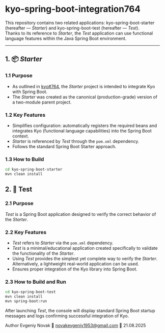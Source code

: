 # kyo-spring-boot-integration764

This repository contains two related applications: kyo-spring-boot-starter (hereafter — *Starter*) and kyo-spring-boot-test (hereafter — *Test*).  
Thanks to its reference to *Starter*, the *Test* application can use functional language features within the Java Spring Boot environment.  

---

## 1. 📦 *Starter*

### 1.1 Purpose
- As outlined in [kyo#764](https://github.com/getkyo/kyo/issues/764), the *Starter* project is intended to integrate Kyo with Spring Boot.  
- The *Starter* was created as the canonical (production-grade) version of a two-module parent project.

### 1.2 Key Features
- Simplifies configuration: automatically registers the required beans and integrates Kyo (functional language capabilities) into the Spring Boot context.  
- *Starter* is referenced by *Test* through the `pom.xml` dependency.
- Follows the standard Spring Boot Starter approach.  

### 1.3 How to Build
```bash
cd kyo-spring-boot-starter
mvn clean install
```
## 2. 🧪 Test

### 2.1 Purpose
*Test* is a Spring Boot application designed to verify the correct behavior of the *Starter*.

### 2.2 Key Features
- *Test* refers to *Starter* via the `pom.xml` dependency.
- *Test* is a minimal/educational application created specifically to validate the functionality of the *Starter*.
- Using *Test* provides the simplest yet complete way to verify the *Starter*. Alternatively, a lightweight real-world application can be used.
- Ensures proper integration of the Kyo library into Spring Boot.

### 2.3 How to Build and Run
```bash
cd kyo-spring-boot-test
mvn clean install
mvn spring-boot:run
```
After launching *Test*, the console will display standard Spring Boot startup messages and logs confirming successful integration of Kyo.

Author
Evgeniy Novak
📧 novakevgeniy1953@gmail.com
📅 21.08.2025







